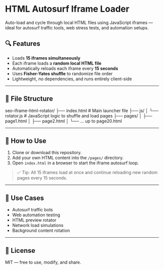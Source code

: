 # HTML Autosurf Iframe Loader

Auto-load and cycle through local HTML files using JavaScript iframes — ideal for autosurf traffic tools, web stress tests, and automation setups.

## 🔍 Features

- Loads **15 iframes simultaneously**
- Each iframe loads a **random local HTML file**
- Automatically reloads each iframe every **15 seconds**
- Uses **Fisher-Yates shuffle** to randomize file order
- Lightweight, no dependencies, and runs entirely client-side

---

## 📁 File Structure

seo-iframe-html-rotator/
├── index.html # Main launcher file
├── js/
│ └── rotator.js # JavaScript logic to shuffle and load pages
├── pages/
│ ├── page1.html
│ ├── page2.html
│ └── ... up to page20.html


---

## 🚀 How to Use

1. Clone or download this repository.
2. Add your own HTML content into the `/pages/` directory.
3. Open `index.html` in a browser to start the iframe autosurf loop.

> ✅ Tip: All 15 iframes load at once and continue reloading new random pages every 15 seconds.

---

## 🧠 Use Cases

- Autosurf traffic bots
- Web automation testing
- HTML preview rotator
- Network load simulations
- Background content rotation

---

## 📄 License

MIT — free to use, modify, and share.
